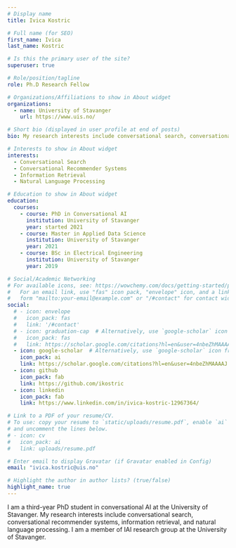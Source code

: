 ```yaml
---
# Display name
title: Ivica Kostric

# Full name (for SEO)
first_name: Ivica
last_name: Kostric

# Is this the primary user of the site?
superuser: true

# Role/position/tagline
role: Ph.D Research Fellow

# Organizations/Affiliations to show in About widget
organizations:
  - name: University of Stavanger
    url: https://www.uis.no/

# Short bio (displayed in user profile at end of posts)
bio: My research interests include conversational search, conversational recommender systems, information retrieval, and natural language processing.

# Interests to show in About widget
interests:
  - Conversational Search
  - Conversational Recommender Systems
  - Information Retrieval
  - Natural Language Processing

# Education to show in About widget
education:
  courses:
    - course: PhD in Conversational AI
      institution: University of Stavanger
      year: started 2021
    - course: Master in Applied Data Science
      institution: University of Stavanger
      year: 2021
    - course: BSc in Electrical Engineering
      institution: University of Stavanger
      year: 2019

# Social/Academic Networking
# For available icons, see: https://wowchemy.com/docs/getting-started/page-builder/#icons
#   For an email link, use "fas" icon pack, "envelope" icon, and a link in the
#   form "mailto:your-email@example.com" or "/#contact" for contact widget.
social:
  # - icon: envelope
  #   icon_pack: fas
  #   link: '/#contact'
  # - icon: graduation-cap  # Alternatively, use `google-scholar` icon from `ai` icon pack
  #   icon_pack: fas
  #   link: https://scholar.google.com/citations?hl=en&user=4nbeZhMAAAAJ
  - icon: google-scholar  # Alternatively, use `google-scholar` icon from `ai` icon pack
    icon_pack: ai
    link: https://scholar.google.com/citations?hl=en&user=4nbeZhMAAAAJ
  - icon: github
    icon_pack: fab
    link: https://github.com/ikostric
  - icon: linkedin
    icon_pack: fab
    link: https://www.linkedin.com/in/ivica-kostric-12967364/

# Link to a PDF of your resume/CV.
# To use: copy your resume to `static/uploads/resume.pdf`, enable `ai` icons in `params.yaml`,
# and uncomment the lines below.
# - icon: cv
#   icon_pack: ai
#   link: uploads/resume.pdf

# Enter email to display Gravatar (if Gravatar enabled in Config)
email: "ivica.kostric@uis.no"

# Highlight the author in author lists? (true/false)
highlight_name: true
---
```


I am a third-year PhD student in conversational AI at the University of Stavanger. My research interests include conversational search, conversational recommender systems, information retrieval, and natural language processing. I am a member of IAI research group at the University of Stavanger.

<!-- {{< icon name="download" pack="fas" >}} Download my {{< staticref "uploads/Ivica_Kostric_CV.pdf" "newtab" >}}CV{{< /staticref >}}. -->
